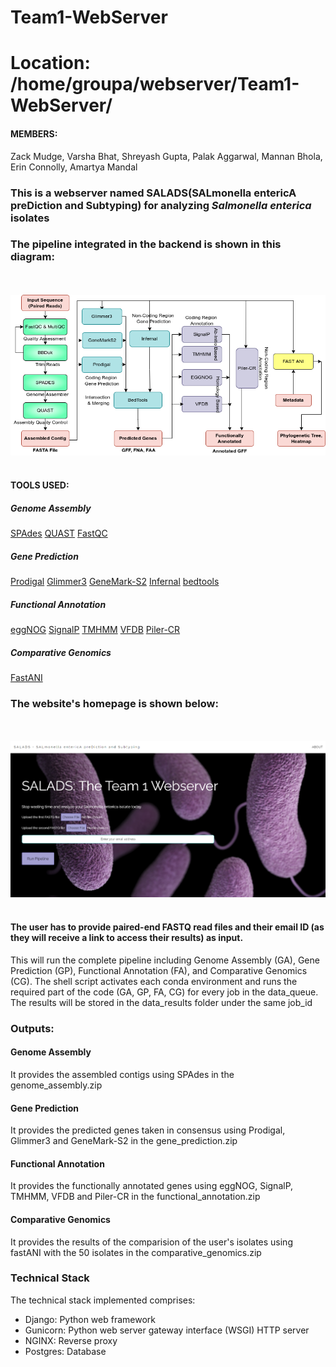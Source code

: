 # Team1-WebServer

# Location: /home/groupa/webserver/Team1-WebServer/

####  MEMBERS:

Zack Mudge, Varsha Bhat, Shreyash Gupta, Palak Aggarwal, Mannan Bhola, Erin Connolly, Amartya Mandal

### This is a webserver named SALADS(SALmonella entericA preDiction and Subtyping) for analyzing *Salmonella enterica* isolates 

### The pipeline integrated in the backend is shown in this diagram:
<br></br>
<img src="Team1-WebServer-imgs/Pipeline.png" width="1200">
<br></br>


####  TOOLS USED:

##### Genome Assembly
[SPAdes](https://www.ncbi.nlm.nih.gov/pmc/articles/PMC3342519/)
[QUAST](https://www.ncbi.nlm.nih.gov/pmc/articles/PMC3624806/)
[FastQC](https://www.bioinformatics.babraham.ac.uk/projects/fastqc/)

##### Gene Prediction
[Prodigal](https://bmcbioinformatics.biomedcentral.com/articles/10.1186/1471-2105-11-119/)
[Glimmer3](http://ccb.jhu.edu/papers/glimmer3.pdf/)
[GeneMark-S2](https://pubmed.ncbi.nlm.nih.gov/29773659/)
[Infernal](https://academic.oup.com/bioinformatics/article/25/10/1335/270663/)
[bedtools](https://www.ncbi.nlm.nih.gov/pmc/articles/PMC2832824/)

#####  Functional Annotation
[eggNOG](https://doi.org/10.1093/molbev/msab293/)
[SignalP](https://www.nature.com/articles/s41587-021-01156-3/)
[TMHMM](https://services.healthtech.dtu.dk/service.php?TMHMM-2.0/)
[VFDB](https://doi.org/10.1093/nar/gkab1107/)
[Piler-CR](https://doi.org/10.1186/1471-2105-8-18/)

##### Comparative Genomics
[FastANI](https://www.nature.com/articles/s41467-018-07641-9/)

### The website's homepage is shown below:
<br></br>
<img src="Team1-WebServer-imgs/screenshot.PNG" width="800">
<br></br>



#### The user has to provide paired-end FASTQ read files and their email ID (as they will receive a link to access their results) as input.
This will run the complete pipeline including Genome Assembly (GA), Gene Prediction (GP), Functional Annotation (FA), and Comparative Genomics (CG). The shell script activates each conda environment and runs the required part of the code (GA, GP, FA, CG) for every  job in the data_queue. The results will be stored in the data_results folder under the same job_id


### Outputs:

#### Genome Assembly
It provides the assembled contigs using SPAdes in the genome_assembly.zip

#### Gene Prediction
It provides the predicted genes taken in consensus using Prodigal, Glimmer3 and GeneMark-S2 in the gene_prediction.zip

#### Functional Annotation
It provides the functionally annotated genes using eggNOG, SignalP, TMHMM, VFDB and Piler-CR in the functional_annotation.zip

#### Comparative Genomics
It provides the results of the comparision of the user's isolates using fastANI with the 50 isolates in the comparative_genomics.zip

### Technical Stack
The technical stack implemented comprises:
* Django: Python web framework
* Gunicorn: Python web server gateway interface (WSGI) HTTP server
* NGINX: Reverse proxy
* Postgres: Database
